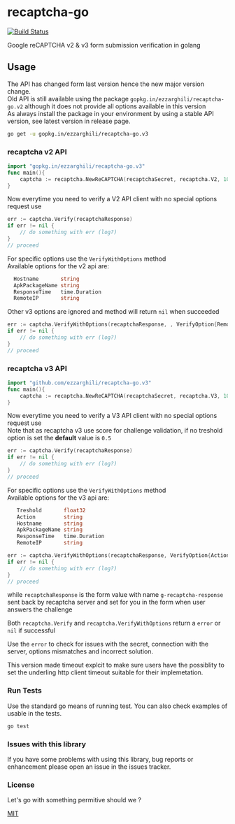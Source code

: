 # recaptcha-go

[![Build Status](https://travis-ci.org/ezzarghili/recaptcha-go.svg?branch=master)](https://travis-ci.org/ezzarghili/recaptcha-go)

Google reCAPTCHA v2 & v3 form submission verification in golang

## Usage

The API has changed form last version hence the new major version change.  
Old API is still available using the package `gopkg.in/ezzarghili/recaptcha-go.v2` although it does not provide all options available in this version  
As always install the package in your environment by using a stable API version, see latest version in release page.

```bash
go get -u gopkg.in/ezzarghili/recaptcha-go.v3
```

### recaptcha v2 API

```go
import "gopkg.in/ezzarghili/recaptcha-go.v3"
func main(){
    captcha := recaptcha.NewReCAPTCHA(recaptchaSecret, recaptcha.V2, 10*time.Second) // for v2 API get your secret from https://www.google.com/recaptcha/admin
}
```

Now everytime you need to verify a V2 API client with no special options request use

```go
err := captcha.Verify(recaptchaResponse)
if err != nil {
    // do something with err (log?)
}
// proceed
```

For specific options use the `VerifyWithOptions` method  
Available options for the v2 api are:

```go
  Hostname       string
  ApkPackageName string
  ResponseTime   time.Duration
  RemoteIP       string
```

Other v3 options are ignored and method will return `nil` when succeeded

```go
err := captcha.VerifyWithOptions(recaptchaResponse, , VerifyOption{RemoteIP: "123.123.123.123"})
if err != nil {
    // do something with err (log?)
}
// proceed
```

### recaptcha v3 API

```go
import "github.com/ezzarghili/recaptcha-go.v3"
func main(){
    captcha := recaptcha.NewReCAPTCHA(recaptchaSecret, recaptcha.V3, 10*time.Second) // for v3 API use https://g.co/recaptcha/v3 (apperently the same admin UI at the time of writing)
}
```

Now everytime you need to verify a V3 API client with no special options request use  
Note that as recaptcha v3 use score for challenge validation, if no treshold option is set the **default** value is `0.5`

```go
err := captcha.Verify(recaptchaResponse)
if err != nil {
    // do something with err (log?)
}
// proceed
```

For specific options use the `VerifyWithOptions` method  
Available options for the v3 api are:

```go
   Treshold       float32
   Action         string
   Hostname       string
   ApkPackageName string
   ResponseTime   time.Duration
   RemoteIP       string
```

```go
err := captcha.VerifyWithOptions(recaptchaResponse, VerifyOption{Action: "hompage", Treshold: 0.8})
if err != nil {
    // do something with err (log?)
}
// proceed
```

while `recaptchaResponse` is the form value with name `g-recaptcha-response` sent back by recaptcha server and set for you in the form when user answers the challenge

Both `recaptcha.Verify` and `recaptcha.VerifyWithOptions` return a `error` or `nil` if successful

Use the `error` to check for issues with the secret, connection with the server, options mismatches and incorrect solution.

This version made timeout explcit to make sure users have the possiblity to set the underling http client timeout suitable for their implemetation.

### Run Tests

Use the standard go means of running test.
You can also check examples of usable in the tests.

```bash
go test
```

### Issues with this library

If you have some problems with using this library, bug reports or enhancement please open an issue in the issues tracker.

### License

Let's go with something permitive should we ?

[MIT](https://choosealicense.com/licenses/mit/)
